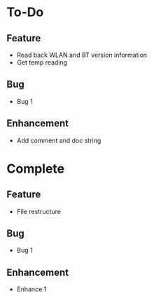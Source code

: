 # To-Do

## Feature
- Read back WLAN and BT version information
- Get temp reading

## Bug
- Bug 1

## Enhancement
- Add comment and doc string

# Complete

## Feature
- File restructure

## Bug
- Bug 1

## Enhancement
- Enhance 1